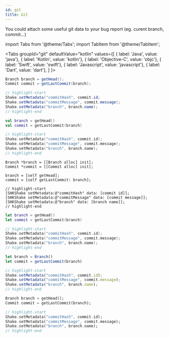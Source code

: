 ```yaml
---
id: git
title: Git
---
```


You could attach some useful git data to your bug report (eg. curent branch, commit...)

import Tabs from '@theme/Tabs';
import TabItem from '@theme/TabItem';

<Tabs
  groupId="git"
  defaultValue="kotlin"
  values={[
    { label: 'Java', value: 'java'},
    { label: 'Kotlin', value: 'kotlin'},
    { label: 'Objective-C', value: 'objc'},
    { label: 'Swift', value: 'swift'},
    { label: 'Javascript', value: 'javascript'},
    { label: 'Dart', value: 'dart'},
  ]
}>

<TabItem value="java">

```java title="App.java"
Branch branch = getHead();
Commit commit = getLastCommit(branch);

// highlight-start
Shake.setMetadata("commitHash", commit.id;
Shake.setMetadata("commitMessage", commit.message);
Shake.setMetadata("branch", branch.name);
// highlight-end
```

</TabItem>

<TabItem value="kotlin">

```kotlin title="App.kt"
val branch = getHead()
val commit = getLastCommit(branch)

// highlight-start
Shake.setMetadata("commitHash", commit.id);
Shake.setMetadata("commitMessage", commit.message);
Shake.setMetadata("branch", branch.name);
// highlight-end
```

</TabItem>

<TabItem value="objc">

```objc title="App.m"
Branch *branch = [[Branch alloc] init];
Commit *commit = [[Commit alloc] init];

branch = [self getHead];
commit = [self getLastCommit: branch];

// highlight-start
[SHKShake setMetadata:@"commitHash" data: [commit id]];
[SHKShake setMetadata:@"commitMessage" data: [commit message]];
[SHKShake setMetadata:@"branch" data: [branch name]];
// highlight-end
```

</TabItem>

<TabItem value="swift">

```swift title="App.swift"
let branch = getHead()
let commit = getLastCommit(branch)

// highlight-start
Shake.setMetadata("commitHash", commit.id);
Shake.setMetadata("commitMessage", commit.message);
Shake.setMetadata("branch", branch.name);
// highlight-end
```

</TabItem>

<TabItem value="javascript">

```javascript title="App.js"
let branch = Branch()
let commit = getLastCommit(branch)

// highlight-start
Shake.setMetadata("commitHash", commit.id);
Shake.setMetadata("commitMessage", commit.message);
Shake.setMetadata("branch", branch.name);
// highlight-end
```

</TabItem>

<TabItem value="dart">

```dart title="App.dart"
Branch branch = getHead();
Commit commit = getLastCommit(branch);

// highlight-start
Shake.setMetadata("commitHash", commit.id);
Shake.setMetadata("commitMessage", commit.message);
Shake.setMetadata("branch", branch.name);
// highlight-end
```

</TabItem>

</Tabs>

